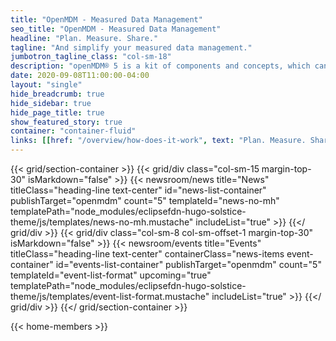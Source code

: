 ```yaml
---
title: "OpenMDM - Measured Data Management"
seo_title: "OpenMDM - Measured Data Management"
headline: "Plan. Measure. Share."
tagline: "And simplify your measured data management."
jumbotron_tagline_class: "col-sm-18"
description: "openMDM® 5 is a kit of components and concepts, which can be used to compose applications for measured data management systems. The development of components and concepts is driven by the openMDM® Eclipse Working Group. All components and concepts are published under the Eclipse Public License."
date: 2020-09-08T11:00:00-04:00
layout: "single"
hide_breadcrumb: true
hide_sidebar: true
hide_page_title: true
show_featured_story: true
container: "container-fluid"
links: [[href: "/overview/how-does-it-work", text: "Plan. Measure. Share."], [href: "https://wiki.eclipse.org/Open-Measured-Data-Management-WG#Steering_Committee", text: "Learn More"]]
---
```


{{< grid/section-container >}}
  {{< grid/div class="col-sm-15 margin-top-30" isMarkdown="false" >}}
    {{< newsroom/news
          title="News"
          titleClass="heading-line text-center"
          id="news-list-container"
          publishTarget="openmdm"
          count="5"
          templateId="news-no-mh"
          templatePath="node_modules/eclipsefdn-hugo-solstice-theme/js/templates/news-no-mh.mustache"
          includeList="true" >}}
  {{</ grid/div >}}
  {{< grid/div class="col-sm-8 col-sm-offset-1 margin-top-30" isMarkdown="false" >}}
    {{< newsroom/events
          title="Events"
          titleClass="heading-line text-center"
          containerClass="news-items event-container"
          id="events-list-container"
          publishTarget="openmdm"
          count="5"
          templateId="event-list-format"
          upcoming="true"
          templatePath="node_modules/eclipsefdn-hugo-solstice-theme/js/templates/event-list-format.mustache"
          includeList="true" >}}
  {{</ grid/div >}}
{{</ grid/section-container >}}

{{< home-members >}}

